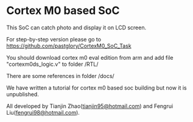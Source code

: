 # Cortex M0 based SoC

This SoC can catch photo and display it on LCD screen. 

For step-by-step version please go to https://github.com/pastglory/CortexM0_SoC_Task

You should download cortex m0 eval edition from arm and add file "cortexm0ds_logic.v" to folder /RTL/

There are some references in folder /docs/

We have written a tutorial for cortex m0 based soc building but now it is unpublished.

All developed by Tianjin Zhao(tianjin95@hotmail.com) and Fengrui Liu(fengrui98@hotmail.com).
